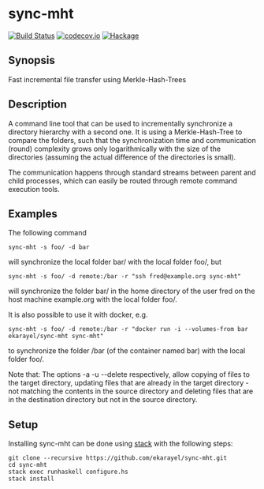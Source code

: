 # sync-mht

[![Build Status](https://travis-ci.org/ekarayel/sync-mht.svg?branch=master)](https://travis-ci.org/ekarayel/sync-mht)
[![codecov.io](https://img.shields.io/codecov/c/github/ekarayel/sync-mht.svg)](http://codecov.io/github/ekarayel/sync-mht?branch=master)
[![Hackage](https://img.shields.io/hackage/v/sync-mht.svg)](http://hackage.haskell.org/package/sync-mht)
## Synopsis
Fast incremental file transfer using Merkle-Hash-Trees

## Description
A command line tool that can be used to incrementally synchronize a directory hierarchy with a
second one. It is using a Merkle-Hash-Tree to compare the folders, such that the synchronization
time and communication (round) complexity grows only logarithmically with the size of the
directories (assuming the actual difference of the directories is small).

The communication happens through standard streams between parent and child processes, which can
easily be routed through remote command execution tools.

## Examples
The following command

    sync-mht -s foo/ -d bar

will synchronize the local folder bar/ with the local folder foo/, but

    sync-mht -s foo/ -d remote:/bar -r "ssh fred@example.org sync-mht"

will synchronize the folder bar/ in the home directory of the user fred on the host machine
example.org with the local folder foo/.

It is also possible to use it with docker, e.g.

    sync-mht -s foo/ -d remote:/bar -r "docker run -i --volumes-from bar ekarayel/sync-mht sync-mht"

to synchronize the folder /bar (of the container named bar) with the local folder foo/.

Note that: The options -a -u --delete respectively, allow copying of files to the target directory,
updating files that are already in the target directory - not matching the contents in the source
directory and deleting files that are in the destination directory but not in the source directory.

## Setup
Installing sync-mht can be done using [stack](https://github.com/commercialhaskell/stack) with the
following steps:

```
git clone --recursive https://github.com/ekarayel/sync-mht.git
cd sync-mht
stack exec runhaskell configure.hs
stack install
```
